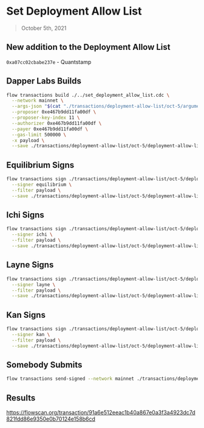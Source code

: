 # Set Deployment Allow List
> October 5th, 2021

## New addition to the Deployment Allow List

`0xa07cc02cbabe237e` - Quantstamp

## Dapper Labs Builds

```sh
flow transactions build ./../set_deployment_allow_list.cdc \
  --network mainnet \
  --args-json "$(cat "./transactions/deployment-allow-list/oct-5/arguments.json")" \
  --proposer 0xe467b9dd11fa00df \
  --proposer-key-index 11 \
  --authorizer 0xe467b9dd11fa00df \
  --payer 0xe467b9dd11fa00df \
  --gas-limit 500000 \
  -x payload \
  --save ./transactions/deployment-allow-list/oct-5/deployment-allow-list-oct-5-unsigned.rlp
```

## Equilibrium Signs

```sh
flow transactions sign ./transactions/deployment-allow-list/oct-5/deployment-allow-list-oct-5-unsigned.rlp \
  --signer equilibrium \
  --filter payload \
  --save ./transactions/deployment-allow-list/oct-5/deployment-allow-list-oct-5-sig-1.rlp
```

## Ichi Signs

```sh
flow transactions sign ./transactions/deployment-allow-list/oct-5/deployment-allow-list-oct-5-sig-1.rlp \
  --signer ichi \
  --filter payload \
  --save ./transactions/deployment-allow-list/oct-5/deployment-allow-list-oct-5-sig-2.rlp
```

## Layne Signs

```sh
flow transactions sign ./transactions/deployment-allow-list/oct-5/deployment-allow-list-oct-5-sig-2.rlp \
  --signer layne \
  --filter payload \
  --save ./transactions/deployment-allow-list/oct-5/deployment-allow-list-oct-5-sig-3.rlp
```

## Kan Signs

```sh
flow transactions sign ./transactions/deployment-allow-list/oct-5/deployment-allow-list-oct-5-sig-3.rlp \
  --signer kan \
  --filter payload \
  --save ./transactions/deployment-allow-list/oct-5/deployment-allow-list-oct-5-sig-complete.rlp
```


## Somebody Submits

```sh
flow transactions send-signed --network mainnet ./transactions/deployment-allow-list/oct-5/deployment-allow-list-oct-5-sig-complete.rlp
```

## Results

https://flowscan.org/transaction/91a6e512eeac1b40a867e0a3f3a4923dc7d821fdd86e9350e0b70124e158b6cd
